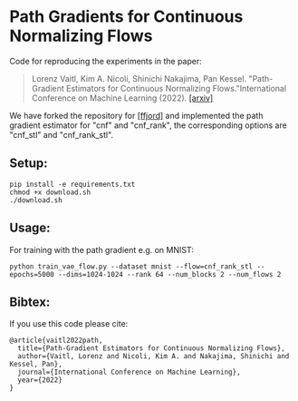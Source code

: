 # Path Gradients for Continuous Normalizing Flows

Code for reproducing the experiments in the paper:

> Lorenz Vaitl, Kim A. Nicoli, Shinichi Nakajima, Pan Kessel. "Path-Gradient Estimators for Continuous Normalizing Flows."International Conference on Machine Learning (2022).
> [[arxiv]](https://arxiv.org/abs/2206.09016)

We have forked the repository for [[ffjord]](https://github.com/rtqichen/ffjord) and implemented the path gradient estimator for "cnf" and "cnf_rank", the corresponding options are "cnf_stl" and "cnf_rank_stl".
## Setup:

```
pip install -e requirements.txt
chmod +x download.sh
./download.sh
```

## Usage:
For training with the path gradient e.g. on MNIST:
```
python train_vae_flow.py --dataset mnist --flow=cnf_rank_stl --epochs=5000 --dims=1024-1024 --rank 64 --num_blocks 2 --num_flows 2 
```

## Bibtex:
If you use this code please cite:
```
@article{vaitl2022path,
  title={Path-Gradient Estimators for Continuous Normalizing Flows},
  author={Vaitl, Lorenz and Nicoli, Kim A. and Nakajima, Shinichi and Kessel, Pan},
  journal={International Conference on Machine Learning},
  year={2022}
}
```
